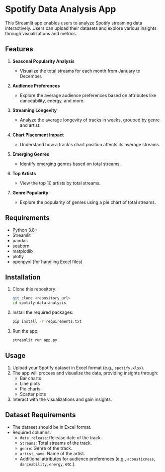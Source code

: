 # Spotify Data Analysis App

This Streamlit app enables users to analyze Spotify streaming data interactively. Users can upload their datasets and explore various insights through visualizations and metrics.

## Features

1. **Seasonal Popularity Analysis**
   - Visualize the total streams for each month from January to December.

2. **Audience Preferences**
   - Explore the average audience preferences based on attributes like danceability, energy, and more.

3. **Streaming Longevity**
   - Analyze the average longevity of tracks in weeks, grouped by genre and artist.

4. **Chart Placement Impact**
   - Understand how a track's chart position affects its average streams.

5. **Emerging Genres**
   - Identify emerging genres based on total streams.

6. **Top Artists**
   - View the top 10 artists by total streams.

7. **Genre Popularity**
   - Explore the popularity of genres using a pie chart of total streams.

## Requirements

- Python 3.8+
- Streamlit
- pandas
- seaborn
- matplotlib
- plotly
- openpyxl (for handling Excel files)

## Installation

1. Clone this repository:
   ```bash
   git clone <repository_url>
   cd spotify-data-analysis
   ```

2. Install the required packages:
   ```bash
   pip install -r requirements.txt
   ```

3. Run the app:
   ```bash
   streamlit run app.py
   ```

## Usage

1. Upload your Spotify dataset in Excel format (e.g., `spotify.xlsx`).
2. The app will process and visualize the data, providing insights through:
   - Bar charts
   - Line plots
   - Pie charts
   - Scatter plots
3. Interact with the visualizations and gain insights.

## Dataset Requirements

- The dataset should be in Excel format.
- Required columns:
  - `date_release`: Release date of the track.
  - `Streams`: Total streams of the track.
  - `genre`: Genre of the track.
  - `artist_name`: Name of the artist.
  - Additional attributes for audience preferences (e.g., `acousticness`, `danceability`, `energy`, etc.).

